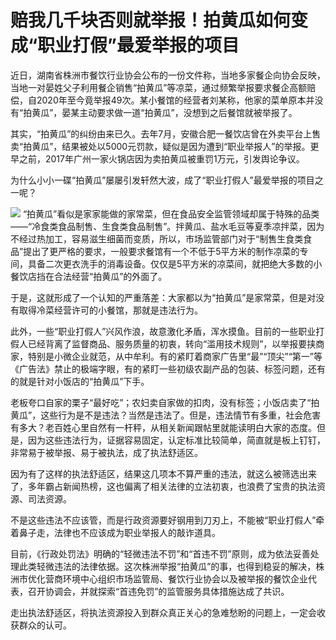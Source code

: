 # 赔我几千块否则就举报！拍黄瓜如何变成“职业打假”最爱举报的项目

近日，湖南省株洲市餐饮行业协会公布的一份文件称，当地多家餐企向协会反映，当地一对晏姓父子利用餐企销售“拍黄瓜”等凉菜，通过频繁举报要求餐企高额赔偿，自2020年至今竟举报49次。某小餐馆的经营者刘某称，他家的菜单原本并没有“拍黄瓜”，晏某主动要求做一道“拍黄瓜”，没想到之后餐馆就被举报了。

其实，“拍黄瓜”的纠纷由来已久。去年7月，安徽合肥一餐饮店曾在外卖平台上售卖“拍黄瓜”，结果被处以5000元罚款，疑似是因为遭到“职业举报人”的举报。更早之前，2017年广州一家火锅店因为卖拍黄瓜被重罚1万元，引发舆论争议。

为什么小小一碟“拍黄瓜”屡屡引发轩然大波，成了“职业打假人”最爱举报的项目之一呢？

![](https://inews.gtimg.com/om_bt/O5U71sXbWTPU0bgYAw2YSpezDLqVfkO8Pi_03RBgDZ81gAA/1000)
“拍黄瓜”看似是家家能做的家常菜，但在食品安全监管领域却属于特殊的品类——“冷食类食品制售、生食类食品制售”。拌黄瓜、盐水毛豆等夏季凉拌菜，因为不经过热加工，容易滋生细菌而变质，所以，市场监管部门对于“制售生食类食品”提出了更严格的要求，一般要求餐馆有一个不低于5平方米的制作凉菜的专间，具备二次更衣洗手的消毒设备。仅仅是5平方米的凉菜间，就把绝大多数的小餐饮店挡在合法经营“拍黄瓜”的外面了。

于是，这就形成了一个认知的严重落差：大家都以为“拍黄瓜”是家常菜，但是对没有取得冷菜经营许可的小餐馆，那就是违法行为。

此外，一些“职业打假人”兴风作浪，故意激化矛盾，浑水摸鱼。目前的一些职业打假人已经背离了监督商品、服务质量的初衷，转向“滥用技术规则”，以举报要挟商家，特别是小微企业就范，从中牟利。有的紧盯着商家广告里“最”“顶尖”“第一”等《广告法》禁止的极端字眼，有的紧盯一些初级农副产品的包装、标签问题，还有的就是针对小饭店的“拍黄瓜”下手。

老板夸口自家的栗子“最好吃”；农妇卖自家做的扣肉，没有标签；小饭店卖了“拍黄瓜”，这些行为是不是违法？当然是违法了。但是，违法情节有多重，社会危害有多大？老百姓心里自然有一杆秤，从相关新闻跟帖里就能读明白大家的态度。但是，因为这些违法行为，证据容易固定，认定标准比较简单，简直就是板上钉钉，非常易于被举报、易于被执法，成了执法舒适区。

因为有了这样的执法舒适区，结果这几项本不算严重的违法，就这么被筛选出来了，多年霸占新闻热榜，这也偏离了相关法律的立法初衷，也浪费了宝贵的执法资源、司法资源。

不是这些违法不应该管，而是行政资源要好钢用到刀刃上，不能被“职业打假人”牵着鼻子走，法律也不应该成为职业举报人的敲诈道具。

目前，《行政处罚法》明确的“轻微违法不罚”和“首违不罚”原则，成为依法妥善处理此类轻微违法的法律依据。这次株洲举报“拍黄瓜”的事，也得到稳妥的解决，株洲市优化营商环境中心组织市场监管局、餐饮行业协会以及被举报的餐饮企业代表，召开协调会，并就探索“首违免罚”的监管服务具体措施达成了共识。

走出执法舒适区，将执法资源投入到群众真正关心的急难愁盼的问题上，一定会收获群众的认可。

